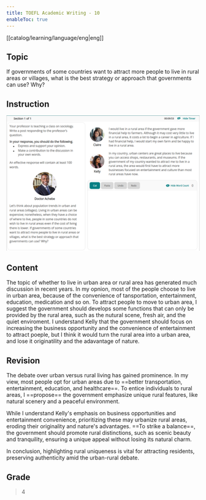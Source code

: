 ```yaml
---
title: TOEFL Academic Writing - 10
enableToc: true
---
```

[[catalog/learning/language/eng|eng]]

## Topic
If governments of some countries want to attract more people to live in rural areas or villages, what is the best strategy or approach that governments can use? Why?

## Instruction
![](images/english/TOEFL_Academic_Writing_10.png)

## Content
The topic of whether to live in urban area or rural area has generated much discussion in recent years. In my opnion, most of the people choose to live in urban area, because of the convenience of tansportation, entertainment, education, medication and so on. To attract people to move to urban area, I suggest the government should develops some functions that can only be provided by the rural area, such as the nutural scene, fresh air, and the quiet enviroment. I understand Kelly that the government should focus on increasing the business opportunity and the convenience of entertainment to attract poeple, but I think it would turn the rural area into a urban area, and lose it originatility and the adavantage of nature.

## Revision
The debate over urban versus rural living has gained prominence. In my view, most people opt for urban areas due to ==better transportation, entertainment, education, and healthcare==. To entice individuals to rural areas, I ==propose== the government emphasize unique rural features, like natural scenery and a peaceful environment.

While I understand Kelly's emphasis on business opportunities and entertainment convenience, prioritizing these may urbanize rural areas, eroding their originality and nature's advantages. ==To strike a balance==, the government should promote rural distinctions, such as scenic beauty and tranquility, ensuring a unique appeal without losing its natural charm.

In conclusion, highlighting rural uniqueness is vital for attracting residents, preserving authenticity amid the urban-rural debate.

## Grade
> 4